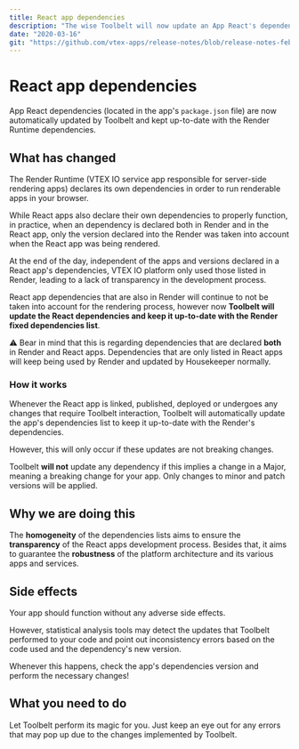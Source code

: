 ```yaml
---
title: React app dependencies 
description: "The wise Toolbelt will now update an App React's dependencies (located in the app's `package.json` file) to keep them in line with Render's dependencies list."
date: "2020-03-16"
git: "https://github.com/vtex-apps/release-notes/blob/release-notes-february/docs/2020-feb/react-app-dependencies.md"
---
```


# React app dependencies 

App React dependencies (located in the app's `package.json` file) are now automatically updated by Toolbelt and kept up-to-date with the Render Runtime dependencies. 

## What has changed

The Render Runtime (VTEX IO service app responsible for server-side rendering apps) declares its own dependencies in order to run renderable apps in your browser.  

While React apps also declare their own dependencies to properly function, in practice, when an dependency is declared both in Render and in the React app, only the version declared into the Render was taken into account when the React app was being rendered.

At the end of the day, independent of the apps and versions declared in a React app's dependencies, VTEX IO platform only used those listed in Render, leading to a lack of transparency in the development process.

React app dependencies that are also in Render will continue to not be taken into account for the rendering process, however now **Toolbelt will update the React dependencies and keep it up-to-date with the Render fixed dependencies list**.

:warning: Bear in mind that this is regarding dependencies that are declared **both** in Render and React apps. Dependencies that are only listed in React apps will keep being used by Render and updated by Housekeeper normally.

### How it works

Whenever the React app is linked, published, deployed or undergoes any changes that require Toolbelt interaction, Toolbelt will automatically update the app's dependencies list to keep it up-to-date with the Render's dependencies. 

However, this will only occur if these updates are not breaking changes.

Toolbelt **will not** update any dependency if this implies a change in a Major, meaning a  breaking change for your app. Only changes to minor and patch versions will be applied. 

## Why we are doing this

The **homogeneity** of the dependencies lists aims to ensure the **transparency** of the React apps development process. Besides that, it aims to guarantee the **robustness** of the platform architecture and its various apps and services.

## Side effects

Your app should function without any adverse side effects.

However, statistical analysis tools may detect the updates that Toolbelt performed to your code and point out inconsistency errors based on the code used and the dependency's new version.

Whenever this happens, check the app's dependencies version and perform the necessary changes! 

## What you need to do 

Let Toolbelt perform its magic for you. Just keep an eye out for any errors that may pop up due to the changes implemented by Toolbelt.
